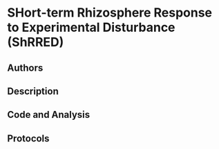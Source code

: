 # SHort-term Rhizosphere Response to Experimental Disturbance (ShRRED) 

## Authors 

## Description 

## Code and Analysis 

## Protocols 


